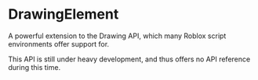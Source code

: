 # DrawingElement
A powerful extension to the Drawing API, which many Roblox script environments offer support for.

This API is still under heavy development, and thus offers no API reference during this time.
